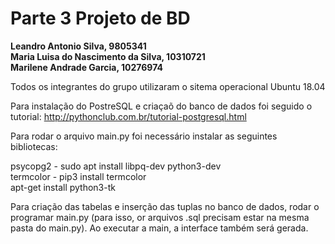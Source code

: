 # Parte 3 Projeto de BD 

**Leandro Antonio Silva, 9805341**  
**Maria Luisa do Nascimento da Silva, 10310721**  
**Marilene Andrade Garcia, 10276974**  

Todos os integrantes do grupo utilizaram o sitema operacional Ubuntu 18.04

Para instalação do PostreSQL e criaçaõ do banco de dados foi seguido o tutorial:
http://pythonclub.com.br/tutorial-postgresql.html

Para rodar o arquivo main.py foi necessário instalar as seguintes bibliotecas:

psycopg2 - sudo apt install libpq-dev python3-dev  
termcolor - pip3 install termcolor  
apt-get install python3-tk  

Para criação das tabelas e inserção das tuplas no banco de dados, rodar o programar main.py (para isso, or arquivos .sql precisam estar na mesma pasta do main.py).
Ao executar a main, a interface também será gerada.
